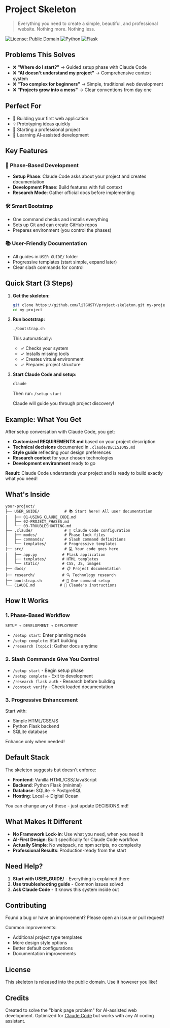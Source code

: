 # Project Skeleton

> Everything you need to create a simple, beautiful, and professional website. Nothing more. Nothing less.

[![License: Public Domain](https://img.shields.io/badge/License-Public%20Domain-blue.svg)](https://en.wikipedia.org/wiki/Public_domain)
[![Python](https://img.shields.io/badge/Python-3.11+-green.svg)](https://python.org)
[![Flask](https://img.shields.io/badge/Flask-3.0+-red.svg)](https://flask.palletsprojects.com)

## Problems This Solves

- ❌ **"Where do I start?"** → Guided setup phase with Claude Code
- ❌ **"AI doesn't understand my project"** → Comprehensive context system
- ❌ **"Too complex for beginners"** → Simple, traditional web development
- ❌ **"Projects grow into a mess"** → Clear conventions from day one

## Perfect For

- 🚀 Building your first web application
- 💡 Prototyping ideas quickly  
- 🏢 Starting a professional project
- 🤖 Learning AI-assisted development

## Key Features

### 🎯 Phase-Based Development
- **Setup Phase**: Claude Code asks about your project and creates documentation
- **Development Phase**: Build features with full context
- **Research Mode**: Gather official docs before implementing

### 🛠️ Smart Bootstrap
- One command checks and installs everything
- Sets up Git and can create GitHub repos
- Prepares environment (you control the phases)

### 📚 User-Friendly Documentation
- All guides in `USER_GUIDE/` folder
- Progressive templates (start simple, expand later)
- Clear slash commands for control

## Quick Start (3 Steps)

1. **Get the skeleton:**
   ```bash
   git clone https://github.com/lilGHSTY/project-skeleton.git my-project
   cd my-project
   ```

2. **Run bootstrap:**
   ```bash
   ./bootstrap.sh
   ```
   This automatically:
   - ✓ Checks your system
   - ✓ Installs missing tools
   - ✓ Creates virtual environment
   - ✓ Prepares project structure

3. **Start Claude Code and setup:**
   ```bash
   claude
   ```
   Then run: `/setup start`
   
   Claude will guide you through project discovery!

## Example: What You Get

After setup conversation with Claude Code, you get:

- **Customized REQUIREMENTS.md** based on your project description
- **Technical decisions** documented in `.claude/DECISIONS.md`
- **Style guide** reflecting your design preferences
- **Research context** for your chosen technologies
- **Development environment** ready to go

**Result**: Claude Code understands your project and is ready to build exactly what you need!

## What's Inside

```
your-project/
├── USER_GUIDE/           # 📚 Start here! All user documentation
│   ├── 01-USING_CLAUDE_CODE.md
│   ├── 02-PROJECT_PHASES.md
│   └── 03-TROUBLESHOOTING.md
├── .claude/              # 🤖 Claude Code configuration
│   ├── modes/            # Phase lock files
│   ├── commands/         # Slash command definitions
│   └── templates/        # Progressive templates
├── src/                  # 💻 Your code goes here
│   ├── app.py           # Flask application
│   ├── templates/       # HTML templates
│   └── static/          # CSS, JS, images
├── docs/                # 📋 Project documentation
├── research/            # 🔍 Technology research
├── bootstrap.sh         # 🚀 One-command setup
└── CLAUDE.md           # 🧠 Claude's instructions
```

## How It Works

### 1. Phase-Based Workflow
```
SETUP → DEVELOPMENT → DEPLOYMENT
```
- `/setup start`: Enter planning mode
- `/setup complete`: Start building  
- `/research [topic]`: Gather docs anytime

### 2. Slash Commands Give You Control
- `/setup start` - Begin setup phase
- `/setup complete` - Exit to development
- `/research flask auth` - Research before building
- `/context verify` - Check loaded documentation

### 3. Progressive Enhancement
Start with:
- Simple HTML/CSS/JS
- Python Flask backend
- SQLite database

Enhance only when needed!

## Default Stack

The skeleton suggests but doesn't enforce:
- **Frontend**: Vanilla HTML/CSS/JavaScript
- **Backend**: Python Flask (minimal)
- **Database**: SQLite → PostgreSQL
- **Hosting**: Local → Digital Ocean

You can change any of these - just update DECISIONS.md!

## What Makes It Different

- **No Framework Lock-in**: Use what you need, when you need it
- **AI-First Design**: Built specifically for Claude Code workflow  
- **Actually Simple**: No webpack, no npm scripts, no complexity
- **Professional Results**: Production-ready from the start

## Need Help?

1. **Start with USER_GUIDE/** - Everything is explained there
2. **Use troubleshooting guide** - Common issues solved
3. **Ask Claude Code** - It knows this system inside out

## Contributing

Found a bug or have an improvement? Please open an issue or pull request!

Common improvements:
- Additional project type templates
- More design style options  
- Better default configurations
- Documentation improvements

## License

This skeleton is released into the public domain. Use it however you like!

## Credits

Created to solve the "blank page problem" for AI-assisted web development. Optimized for [Claude Code](https://claude.ai/code) but works with any AI coding assistant.